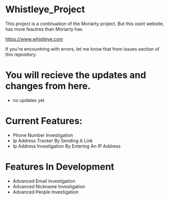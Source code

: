 # Whistleye_Project
This project is a continuation of the Moriarty project. But this osint website, has more feautres than Moriarty has.

https://www.whistleye.com

If you're encountring with errors, let me know that from issues section of this repository.

# You will recieve the updates and changes from here.
* no updates yet
# Current Features:
* Phone Number Investigation
* Ip Address Tracker By Sending A Link
* Ip Address Investigation By Entering An IP Address
# Features In Development
* Advanced Email Investigation
* Advanced Nickname Investigation
* Advanced People Investigation

